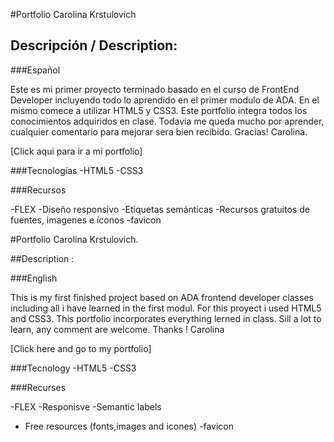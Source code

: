 #Portfolio Carolina Krstulovich

## Descripción / Description:
###Español

Este es mi primer proyecto terminado basado en el curso de FrontEnd Developer incluyendo todo lo aprendido en el primer modulo de ADA. 
En el mismo comece a utilizar HTML5 y CSS3.
Este portfolio integra todos los conocimientos adquiridos en clase.
Todavia me queda mucho por aprender, cualquier comentario para mejorar sera bien recibido. 
Gracias! 
Carolina.

[Click aqui para ir a mi portfolio]

###Tecnologías
-HTML5
-CSS3

###Recursos 

-FLEX
-Diseño responsivo
-Etiquetas semánticas
-Recursos gratuitos de fuentes, imagenes e íconos
-favicon

#Portfolio Carolina Krstulovich.

##Description :

###English 

This is my first finished project based on ADA frontend developer classes including all i have learned in the first modul.
For this proyect i used HTML5 and CSS3.
This portfolio incorporates everything lerned in class. 
Sill a lot to learn, any comment are welcome.
Thanks ! 
Carolina

[Click here and go to my portfolio]

###Tecnology
-HTML5
-CSS3

###Recurses

-FLEX
-Responisve
-Semantic labels
- Free resources (fonts,images and icones)
-favicon
